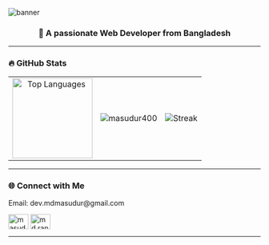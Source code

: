 ![banner](https://ik.imagekit.io/masudur/github-cover.png?updatedAt=1756899092624)

 
<h3 align="center">🚀 A passionate Web Developer from Bangladesh</h3>

---

### 🔥 GitHub Stats
<table align="center">
  <tr>
    <td align="center">
      <img src="https://github-readme-stats.vercel.app/api/top-langs/?username=Masudur400&layout=compact&theme=radical" alt="Top Languages" height="160"/>
    </td>
    <td align="center">
     <img align="center" src="https://github-readme-stats.vercel.app/api?username=masudur400&show_icons=true&locale=en&theme=radical" alt="masudur400" />
    </td>
   <td align="center">
    <img align="center" src="https://github-readme-streak-stats.herokuapp.com/?user=masudur400&theme=radical" alt="Streak" />
    </td>
  </tr>
</table>  

---

 
### 🌐 Connect with Me 
 
<P>Email: dev.mdmasudur@gmail.com</P>
<p align="left">
<a href="https://linkedin.com/in/masudur-rahman-55aa1026b" target="blank"><img align="center" src="https://raw.githubusercontent.com/rahuldkjain/github-profile-readme-generator/master/src/images/icons/Social/linked-in-alt.svg" alt="masudur-rahman-55aa1026b" height="30" width="40" /></a>
<a href="https://fb.com/MD.RANA.MIA.VAI" target="blank"><img align="center" src="https://raw.githubusercontent.com/rahuldkjain/github-profile-readme-generator/master/src/images/icons/Social/facebook.svg" alt="md.rana.mia.vhai" height="30" width="40" /></a>
</p> 

---

 
